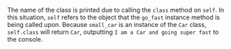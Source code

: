 The name of the class is printed due to calling the `class` method on `self`. In this situation, `self` refers to the object that the `go_fast` instance method is being called upon. Because `small_car` is an instance of the `Car` class, `self.class` will return `Car`, outputting `I am a Car and going super fast` to the console.